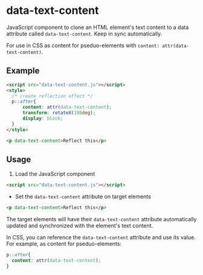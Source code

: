 # data-text-content

JavaScript component to clone an HTML element's text content to a data attribute called `data-text-content`. Keep in sync automatically.

For use in CSS as content for pseduo-elements with `content: attr(data-text-content)`.

## Example

```html
<script src="data-text-content.js"></script>
<style>
  /* create reflection effect */
  p::after{
      content: attr(data-text-content);
      transform: rotateX(180deg);
      display: block;
  }
</style>

<p data-text-content>Reflect this</p>

```

## Usage

1. Load the JavaScript component
```html
<script src="data-text-content.js"></script>
```
-  Set the `data-text-content` attribute on target elements
```html
<p data-text-content>Reflect this</p>
```

The target elements will have their `data-text-content` attribute automatically updated and synchronized with the element's text content.

In CSS, you can reference the `data-text-content` attribute and use its value. For example, as content for pseduo-elements:

```css
p::after{
  content: attr(data-text-content);
}
```
